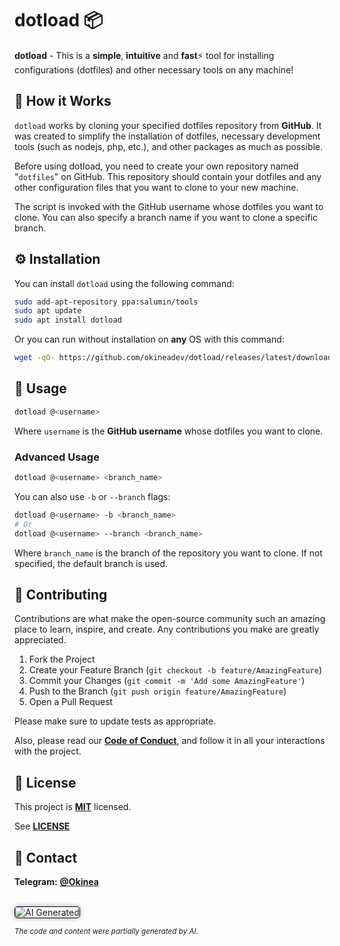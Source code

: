 # dotload 📦

**dotload** - This is a **simple**, **intuitive** and **fast**⚡ tool for installing configurations (dotfiles) and other necessary tools on any machine!

<!-- ## 📋 Table of Contents

- [Installation](#installation)
- [Usage](#usage)
- [Features](#features)
- [Contributing](#contributing)
- [License](#license) -->

## 🤔 How it Works

`dotload` works by cloning your specified dotfiles repository from **GitHub**. It was created to simplify the installation of dotfiles, necessary development tools (such as nodejs, php, etc.), and other packages as much as possible.

Before using dotload, you need to create your own repository named "`dotfiles`" on GitHub. This repository should contain your dotfiles and any other configuration files that you want to clone to your new machine.

The script is invoked with the GitHub username whose dotfiles you want to clone. You can also specify a branch name if you want to clone a specific branch.

## ⚙️ Installation

You can install `dotload` using the following command:

```bash
sudo add-apt-repository ppa:salumin/tools
sudo apt update
sudo apt install dotload
```

Or you can run without installation on **any** OS with this command:

```bash
wget -qO- https://github.com/okineadev/dotload/releases/latest/download/dotload | bash
```

## 🚀 Usage

```bash
dotload @<username>
```

Where `username` is the **GitHub username** whose dotfiles you want to clone.

### Advanced Usage

```bash
dotload @<username> <branch_name>
```

You can also use `-b` or `--branch` flags:

```bash
dotload @<username> -b <branch_name>
# Or
dotload @<username> --branch <branch_name>
```

Where `branch_name` is the branch of the repository you want to clone. If not specified, the default branch is used.

## 🤝 Contributing

Contributions are what make the open-source community such an amazing place to learn, inspire, and create. Any contributions you make are greatly appreciated.

1. Fork the Project
2. Create your Feature Branch (`git checkout -b feature/AmazingFeature`)
3. Commit your Changes (`git commit -m 'Add some AmazingFeature'`)
4. Push to the Branch (`git push origin feature/AmazingFeature`)
5. Open a Pull Request

Please make sure to update tests as appropriate.

Also, please read our [**Code of Conduct**](CODE_OF_CONDUCT.md), and follow it in all your interactions with the project.

## 📝 License

This project is [**MIT**](https://opensource.org/license/MIT) licensed.

See [**LICENSE**](LICENSE)

## 📨 Contact

**Telegram:** [**@Okinea**](https://t.me/okinea 'Telegram link')

<br>

<img src="https://img.shields.io/badge/-black?style=for-the-badge&logo=githubcopilot&logoColor=black&label=AI%20Generated&labelColor=white&color=black" style="border-radius:5px;box-shadow:0px 0px 9px darkgray;border:solid 1px black" alt="AI Generated" title="Partially AI generated content">

<sub><i>The code and content were partially generated by AI.</i></sub>
